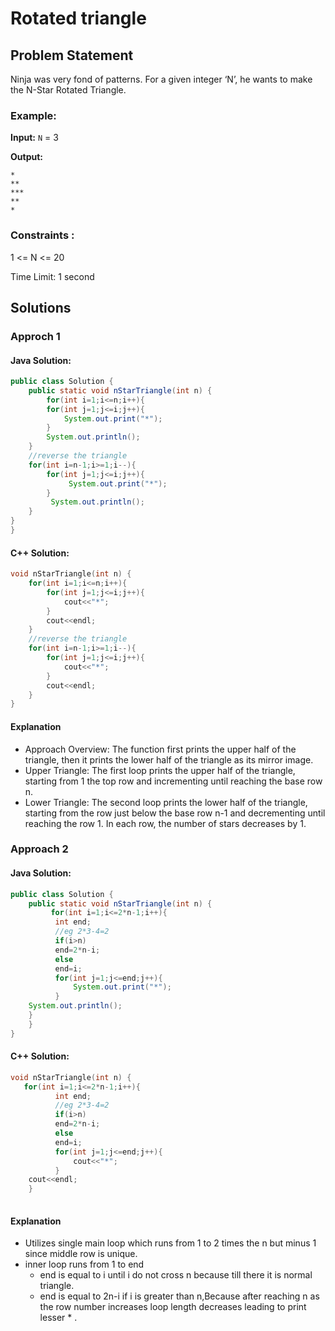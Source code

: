 # Rotated triangle

## Problem Statement

Ninja was very fond of patterns. For a given integer ‘N’, he wants to make the N-Star Rotated Triangle.

### Example:

**Input:** `N` = 3

**Output:** 
```
*
**
***
**
*
```

### Constraints :

1 <= N <= 20

Time Limit: 1 second

## Solutions

### Approch 1

#### Java Solution:

```java
public class Solution {
    public static void nStarTriangle(int n) {
        for(int i=1;i<=n;i++){
        for(int j=1;j<=i;j++){
            System.out.print("*");
        }
        System.out.println();
    }
    //reverse the triangle
    for(int i=n-1;i>=1;i--){
        for(int j=1;j<=i;j++){
             System.out.print("*");
        }
         System.out.println();
    }
}
}
```

####  C++ Solution:

```cpp
void nStarTriangle(int n) {
    for(int i=1;i<=n;i++){
        for(int j=1;j<=i;j++){
            cout<<"*";
        }
        cout<<endl;
    }
    //reverse the triangle
    for(int i=n-1;i>=1;i--){
        for(int j=1;j<=i;j++){
            cout<<"*";
        }
        cout<<endl;
    }
}
```

#### Explanation
- Approach Overview: The function first prints the upper half of the triangle, then it prints the lower half of the triangle as its mirror image.
- Upper Triangle: The first loop prints the upper half of the triangle, starting from 1 the top row and incrementing until reaching the base row n.
- Lower Triangle: The second loop prints the lower half of the triangle, starting from the row just below the base row n-1 and decrementing until reaching the row 1. In each row, the number of stars decreases by 1.

### Approach 2

#### Java Solution:

```java
public class Solution {
    public static void nStarTriangle(int n) {
         for(int i=1;i<=2*n-1;i++){
          int end;
          //eg 2*3-4=2
          if(i>n)
          end=2*n-i;
          else
          end=i;
          for(int j=1;j<=end;j++){
              System.out.print("*");
          }
    System.out.println();
    }
    }
}
```

####  C++ Solution:

```cpp
void nStarTriangle(int n) {
   for(int i=1;i<=2*n-1;i++){
          int end;
          //eg 2*3-4=2
          if(i>n)
          end=2*n-i;
          else
          end=i;
          for(int j=1;j<=end;j++){
              cout<<"*";
          }
    cout<<endl;
    }
  
```

#### Explanation
- Utilizes single main loop which runs from 1 to 2 times the n but minus 1 since middle row is unique.
- inner loop runs from 1 to end
  - end is equal to i until i do not cross n because till there it is normal triangle.
  - end is equal to 2n-i if i is greater than n,Because after reaching n as the row number increases loop length decreases leading to print lesser * .
